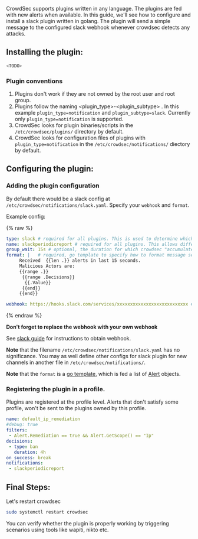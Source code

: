 CrowdSec supports plugins written in any language. The plugins are fed with new alerts when available. In this guide, we'll see how to configure and install a slack plugin written in golang. The plugin will send a simple message to the configured slack webhook whenever crowdsec detects any attacks. 

## Installing the plugin:

```bash
<TODO>
```

### Plugin conventions

1. Plugins don't work if they are not owned by the root user and root group.
2. Plugins follow the naming <plugin_type>-<plugin_subtype> . In this example `plugin_type=notification` and  `plugin_subtype=slack`. Currently only `plugin_type=notification` is supported. 
3. CrowdSec looks for plugin binaries/scripts in the `/etc/crowdsec/plugins/` directory by default. 
4. CrowdSec looks for configuration files of plugins with  `plugin_type=notification` in the  `/etc/crowdsec/notifications/` diectory by default. 

## Configuring the plugin: 

### Adding the plugin configuration 

By default there would be a slack config at `/etc/crowdsec/notifications/slack.yaml`. Specify your
`webhook` and `format`. 

Example config: 

{% raw %}
```yaml
type: slack # required for all plugins. This is used to determine which binary/script  to feed this config.
name: slackperiodicreport # required for all plugins. This allows different configs for the same script/binary. Should be unique amongst other configs.   
group_wait: 15s # optional, the duration for which crowdsec "accumulates" the alerts before dispatching them to this plugin
format: |   # required, go template to specify how to format message sent to the plugin. 
     Received  {{len .}} alerts in last 15 seconds.
     Malicious Actors are: 
     {{range .}}
      {{range .Decisions}}
       {{.Value}}
      {{end}}
     {{end}}

webhook: https://hooks.slack.com/services/xxxxxxxxxxxxxxxxxxxxxxxxxxx # Replace this with your actual webhook URL. This is a slack plugin-specific config.

```
{% endraw %}

**Don't forget to replace the webhook with your own webhook**

See [slack guide](https://slack.com/intl/en-in/help/articles/115005265063-Incoming-webhooks-for-Slack) for instructions to obtain webhook.

**Note**  that the filename `/etc/crowdsec/notifications/slack.yaml` has no significance. You may as well define other configs for slack plugin for new channels in another file in  `/etc/crowdsec/notifications/`.

**Note** that the `format` is a [go template](https://pkg.go.dev/text/template), which is fed a list of [Alert](https://pkg.go.dev/github.com/crowdsecurity/crowdsec@v1.1.1/pkg/models#Alert) objects.

### Registering the plugin in a profile.

Plugins are registered at the profile level. Alerts that don't satisfy some profile, won't be sent to the plugins owned by this profile.

```yaml
name: default_ip_remediation
#debug: true
filters:
 - Alert.Remediation == true && Alert.GetScope() == "Ip"
decisions:
 - type: ban
   duration: 4h
on_success: break
notifications:
 - slackperiodicreport
```

## Final Steps:

Let's restart crowdsec

```bash
sudo systemctl restart crowdsec
```

You can verify whether the plugin is properly working by triggering scenarios using tools like wapiti, nikto etc. 